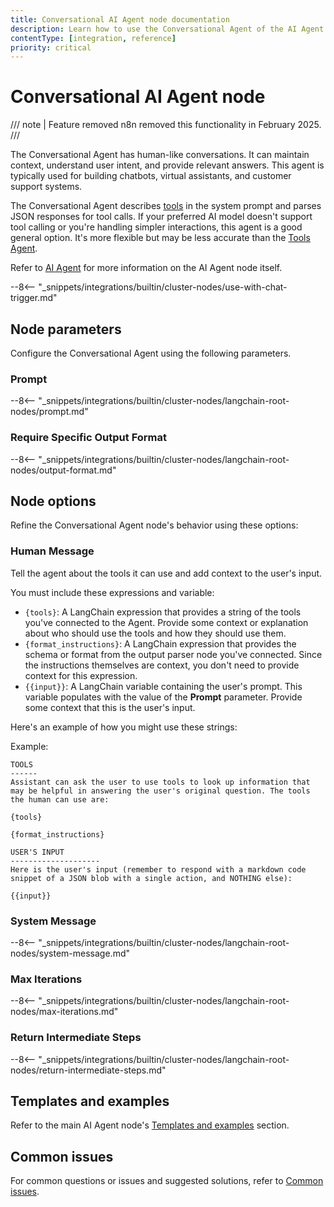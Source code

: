 ```yaml
---
title: Conversational AI Agent node documentation
description: Learn how to use the Conversational Agent of the AI Agent node in n8n. Follow technical documentation to integrate the Conversational Agent into your workflows.
contentType: [integration, reference]
priority: critical
---
```


# Conversational AI Agent node

/// note | Feature removed
n8n removed this functionality in February 2025.
///

The Conversational Agent has human-like conversations. It can maintain context, understand user intent, and provide relevant answers. This agent is typically used for building chatbots, virtual assistants, and customer support systems.

The Conversational Agent describes [tools](/glossary.md#ai-tool) in the system prompt and parses JSON responses for tool calls. If your preferred AI model doesn't support tool calling or you're handling simpler interactions, this agent is a good general option. It's more flexible but may be less accurate than the [Tools Agent](/integrations/builtin/cluster-nodes/root-nodes/n8n-nodes-langchain.agent/tools-agent.md).

Refer to [AI Agent](/integrations/builtin/cluster-nodes/root-nodes/n8n-nodes-langchain.agent/index.md) for more information on the AI Agent node itself.

--8<-- "_snippets/integrations/builtin/cluster-nodes/use-with-chat-trigger.md"

## Node parameters

Configure the Conversational Agent using the following parameters.

### Prompt

--8<-- "_snippets/integrations/builtin/cluster-nodes/langchain-root-nodes/prompt.md"

### Require Specific Output Format

--8<-- "_snippets/integrations/builtin/cluster-nodes/langchain-root-nodes/output-format.md"

## Node options

Refine the Conversational Agent node's behavior using these options:

### Human Message

Tell the agent about the tools it can use and add context to the user's input.

You must include these expressions and variable:

* `{tools}`: A LangChain expression that provides a string of the tools you've connected to the Agent. Provide some context or explanation about who should use the tools and how they should use them.
* `{format_instructions}`: A LangChain expression that provides the schema or format from the output parser node you've connected. Since the instructions themselves are context, you don't need to provide context for this expression.
* `{{input}}`: A LangChain variable containing the user's prompt. This variable populates with the value of the **Prompt** parameter. Provide some context that this is the user's input.

Here's an example of how you might use these strings:

Example:

```
TOOLS
------
Assistant can ask the user to use tools to look up information that may be helpful in answering the user's original question. The tools the human can use are:

{tools}

{format_instructions}

USER'S INPUT
--------------------
Here is the user's input (remember to respond with a markdown code snippet of a JSON blob with a single action, and NOTHING else):

{{input}}
```

### System Message 

--8<-- "_snippets/integrations/builtin/cluster-nodes/langchain-root-nodes/system-message.md"

### Max Iterations

--8<-- "_snippets/integrations/builtin/cluster-nodes/langchain-root-nodes/max-iterations.md"

### Return Intermediate Steps

--8<-- "_snippets/integrations/builtin/cluster-nodes/langchain-root-nodes/return-intermediate-steps.md"

## Templates and examples

Refer to the main AI Agent node's [Templates and examples](/integrations/builtin/cluster-nodes/root-nodes/n8n-nodes-langchain.agent/index.md#templates-and-examples) section.

## Common issues

For common questions or issues and suggested solutions, refer to [Common issues](/integrations/builtin/cluster-nodes/root-nodes/n8n-nodes-langchain.agent/common-issues.md).


